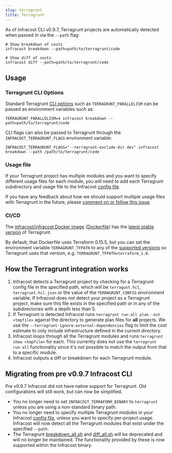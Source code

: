 ```yaml
---
slug: terragrunt
title: Terragrunt
---
```


As of Infracost CLI v0.9.7, Terragrunt projects are automatically detected when passed in via the `--path` flag:

```shell
# Show breakdown of costs
infracost breakdown --path=path/to/terragrunt/code

# Show diff of costs
infracost diff --path=path/to/terragrunt/code
```

## Usage

### Terragrunt CLI Options

Standard Terragrunt [CLI options](https://terragrunt.gruntwork.io/docs/reference/cli-options/#cli-options) such as `TERRAGRUNT_PARALLELISM` can be passed as environment variables such as:

```shell
TERRAGRUNT_PARALLELISM=4 infracost breakdown --path=path/to/terragrunt/code
```

CLI flags can also be passed to Terragrunt through the `INFRACOST_TERRAGRUNT_FLAGS` environment variable:

```shell
INFRACOST_TERRAGRUNT_FLAGS="--terragrunt-exclude-dir dev" infracost breakdown --path /path/to/terragrunt/code
```

### Usage file

If your Terragrunt project has multiple modules and you want to specify different usage files for each module, you will need to add each Terragrunt subdirectory and usage file to the Infracost [config file](/docs/multi_project/config_file#examples).

If you have any feedback about how we should support multiple usage files with Terragrunt in the future, please [comment on or follow this issue](https://github.com/infracost/infracost/issues/934).

### CI/CD

The [infracost/infracost Docker image](https://hub.docker.com/repository/docker/infracost/infracost) ([Dockerfile](https://github.com/infracost/infracost/blob/master/Dockerfile)) has the [latest stable version](/docs/integrations/environment_variables#cicd-integrations) of Terragrunt.

By default, that Dockerfile uses Terraform 0.15.5, but you can set the environment variable `TERRAGRUNT_TFPATH` to any of the [supported versions](/docs/integrations/environment_variables#cicd-integrations) so Terragrunt uses that version, e.g. `TERRAGRUNT_TFPATH=terraform_1.0`.

## How the Terragrunt integration works

1. Infracost detects a Terragrunt project by checking for a Terragrunt config file in the specified path, which will be `terragunt.hcl`, `terragrunt.hcl.json` or the value of the `TERRAGRUNT_CONFIG` environment variable. If Infracost does not detect your project as a Terragrunt project, make sure this file exists in the specified path or in any of the subdirectories with a depth less than 5.
2. If Terragrunt is detected Infracost runs `terragrunt run-all plan -out <tmpfile>` against the directory to generate plan files for **all** projects. We use the `--terragrunt-ignore-external-dependencies` flag to limit the cost estimate to only include infrastructure defined in the current directory.
3. Infracost loops through all the Terragrunt modules and runs `terragrunt show <tmpfile>` for each. This currently does not use the `terragrunt run-all` functionality since it's not possible to match the output from that to a specific module.
4. Infracost outputs a diff or breakdown for each Terragrunt module.

## Migrating from pre v0.9.7 Infracost CLI

Pre v0.9.7 Infracost did not have native support for Terragrunt. Old configurations will still work, but can now be simplified.

* You no longer need to set `INFRACOST_TERRAFORM_BINARY` to `terragrunt` unless you are using a non-standard binary path.
* You no longer need to specify multiple Terragrunt modules in your Infracost [config file](/docs/multi_project/config_file), unless you want to specify per-project usage. Infracost will now detect all the Terragrunt modules that exist under the specified `--path`.
* The Terragrunt [breakdown_all.sh](https://github.com/infracost/infracost/blob/v0.9.6/scripts/terragrunt/breakdown_all.sh) and [diff_all.sh](https://github.com/infracost/infracost/blob/v0.9.6/scripts/terragrunt/diff_all.sh) will be deprecated and will no longer be maintained. The functionality provided by these is now supported within the Infracost binary.
